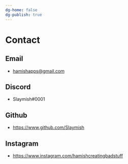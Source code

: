 ```yaml
---
dg-home: false
dg-publish: true
---
```


# Contact

## Email

- hamishapps@gmail.com

## Discord

- Slaymish#0001

## Github

- <https://www.github.com/Slaymish>

## Instagram

- <https://www.instagram.com/hamishcreatingbadstuff>




